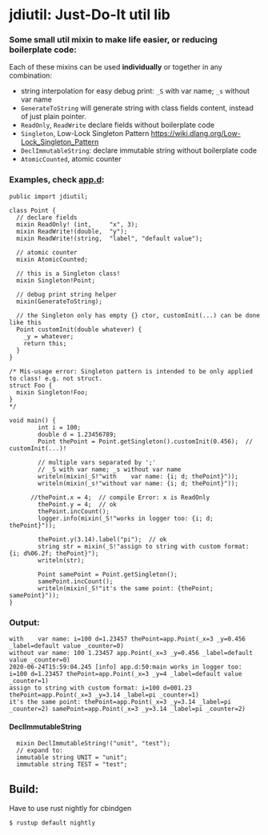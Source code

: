 # jdiutil: Just-Do-It util lib

### Some small util mixin to make life easier, or reducing boilerplate code:

Each of these mixins can be used **individually** or together in any combination:

* string interpolation for easy debug print: `_S` with var name; `_s` without var name
* `GenerateToString` will generate string with class fields content, instead of just plain pointer.
* `ReadOnly`, `ReadWrite` declare fields without boilerplate code
* `Singleton`, Low-Lock Singleton Pattern <https://wiki.dlang.org/Low-Lock_Singleton_Pattern>
* `DeclImmutableString`: declare immutable string without boilerplate code
* `AtomicCounted`, atomic counter


### Examples, check [app.d](https://github.com/mw66/jdiutil/blob/master/source/app.d):
```
public import jdiutil;

class Point {
  // declare fields
  mixin ReadOnly! (int,     "x", 3);
  mixin ReadWrite!(double,  "y");
  mixin ReadWrite!(string,  "label", "default value");

  // atomic counter
  mixin AtomicCounted;

  // this is a Singleton class!
  mixin Singleton!Point;

  // debug print string helper
  mixin(GenerateToString);

  // the Singleton only has empty {} ctor, customInit(...) can be done like this
  Point customInit(double whatever) {
    _y = whatever;
    return this;
  }
}

/* Mis-usage error: Singleton pattern is intended to be only applied to class! e.g. not struct.
struct Foo {
  mixin Singleton!Foo;
}
*/

void main() {
        int i = 100;
        double d = 1.23456789;
        Point thePoint = Point.getSingleton().customInit(0.456);  // customInit(...)!

        // multiple vars separated by ';'
        // _S with var name; _s without var name
        writeln(mixin(_S!"with    var name: {i; d; thePoint}"));
        writeln(mixin(_s!"without var name: {i; d; thePoint}"));

      //thePoint.x = 4;  // compile Error: x is ReadOnly
        thePoint.y = 4;  // ok
        thePoint.incCount();
        logger.info(mixin(_S!"works in logger too: {i; d; thePoint}"));

        thePoint.y(3.14).label("pi");  // ok
        string str = mixin(_S!"assign to string with custom format: {i; d%06.2f; thePoint}");
        writeln(str);

        Point samePoint = Point.getSingleton();
        samePoint.incCount();
        writeln(mixin(_S!"it's the same point: {thePoint; samePoint}"));
}
```

### Output:
```
with    var name: i=100 d=1.23457 thePoint=app.Point(_x=3 _y=0.456 _label=default value _counter=0)
without var name: 100 1.23457 app.Point(_x=3 _y=0.456 _label=default value _counter=0)
2020-06-24T15:59:04.245 [info] app.d:50:main works in logger too: i=100 d=1.23457 thePoint=app.Point(_x=3 _y=4 _label=default value _counter=1)
assign to string with custom format: i=100 d=001.23 thePoint=app.Point(_x=3 _y=3.14 _label=pi _counter=1)
it's the same point: thePoint=app.Point(_x=3 _y=3.14 _label=pi _counter=2) samePoint=app.Point(_x=3 _y=3.14 _label=pi _counter=2)
```

#### DeclImmutableString
```
  mixin DeclImmutableString!("unit", "test");
  // expand to:
  immutable string UNIT = "unit";
  immutable string TEST = "test";
```

## Build:
Have to use rust nightly for cbindgen
```
$ rustup default nightly
```

